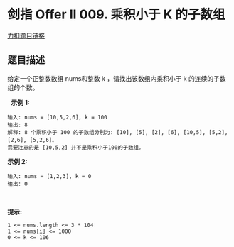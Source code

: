 <p id="乘积小于K的子数组"></p>

# 剑指 Offer II 009. 乘积小于 K 的子数组  

[力扣题目链接](https://leetcode.cn/problems/ZVAVXX/)    


## 题目描述  

给定一个正整数数组 nums和整数 k ，请找出该数组内乘积小于 k 的连续的子数组的个数。

 
**示例 1:**

    输入: nums = [10,5,2,6], k = 100
    输出: 8
    解释: 8 个乘积小于 100 的子数组分别为: [10], [5], [2], [6], [10,5], [5,2], [2,6], [5,2,6]。
    需要注意的是 [10,5,2] 并不是乘积小于100的子数组。

**示例 2:**

    输入: nums = [1,2,3], k = 0
    输出: 0
 

**提示:**

    1 <= nums.length <= 3 * 104
    1 <= nums[i] <= 1000
    0 <= k <= 106
 

##